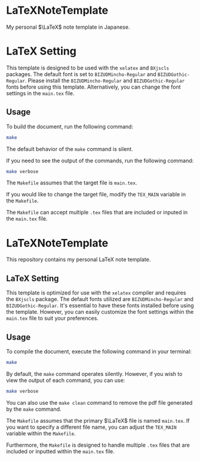 # LaTeXNoteTemplate
My personal $\LaTeX$ note template in Japanese.

# LaTeX Setting
This template is designed to be used with the `xelatex` and `BXjscls` packages.
The default font is set to `BIZUDMincho-Regular` and `BIZUDGothic-Regular`.
Please install the `BIZUDMincho-Regular` and `BIZUDGothic-Regular` fonts before using this template.
Alternatively, you can change the font settings in the `main.tex` file.

## Usage
To build the document, run the following command:
```bash
make
```

The default behavior of the `make` command is silent.

If you need to see the output of the commands, run the following command:
```bash
make verbose
```

The `Makefile` assumes that the target file is `main.tex`.

If you would like to change the target file, modify the `TEX_MAIN` variable in the `Makefile`.

The `Makefile` can accept multiple `.tex` files that are included or inputed in the `main.tex` file.

# LaTeXNoteTemplate
This repository contains my personal LaTeX note template.

## LaTeX Setting
This template is optimized for use with the `xelatex` compiler and requires the `BXjscls` package. 
The default fonts utilized are `BIZUDMincho-Regular` and `BIZUDGothic-Regular`. 
It's essential to have these fonts installed before using the template. However, you can easily customize the font settings within the `main.tex` file to suit your preferences.

## Usage
To compile the document, execute the following command in your terminal:

```bash
make
```

By default, the `make` command operates silently.
However, if you wish to view the output of each command, you can use:

```bash
make verbose
```

You can also use the `make clean` command to remove the pdf file generated by the `make` command.

The `Makefile` assumes that the primary $\LaTeX$ file is named `main.tex`. 
If you want to specify a different file name, you can adjust the `TEX_MAIN` variable within the `Makefile`.

Furthermore, the `Makefile` is designed to handle multiple `.tex` files that are included or inputted within the `main.tex` file.

